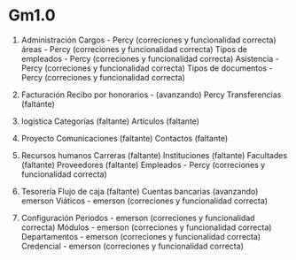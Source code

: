 # Gm1.0

1. Administración
  Cargos - Percy              (correciones y funcionalidad correcta)
  áreas - Percy               (correciones y funcionalidad correcta)
  Tipos de empleados - Percy  (correciones y funcionalidad correcta)
  Asistencia - Percy          (correciones y funcionalidad correcta)
  Tipos de documentos - Percy (correciones y funcionalidad correcta)

2. Facturación
  Recibo por honorarios - (avanzando) Percy
  Transferencias (faltante)

3. logística
  Categorías (faltante)
  Artículos (faltante)

4. Proyecto
  Comunicaciones (faltante)
  Contactos (faltante)

5. Recursos humanos
  Carreras (faltante)
  Instituciones (faltante)
  Facultades (faltante)
  Proveedores (faltante)
  Empleados - Percy (correciones y funcionalidad correcta)

6. Tesorería
  Flujo de caja (faltante)
  Cuentas bancarias (avanzando) emerson
  Viáticos - emerson (correciones y funcionalidad correcta)

7. Configuración
  Periodos - emerson      (correciones y funcionalidad correcta)
  Módulos - emerson       (correciones y funcionalidad correcta)
  Departamentos - emerson (correciones y funcionalidad correcta)
  Credencial - emerson    (correciones y funcionalidad correcta)

